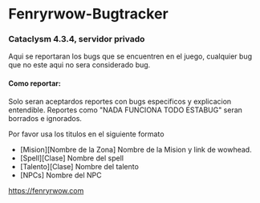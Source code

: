 # Fenryrwow-Bugtracker
### Cataclysm 4.3.4, servidor privado
Aqui se reportaran los bugs que se encuentren en el juego, cualquier bug que no este aqui no sera considerado bug.

#### Como reportar:
Solo seran aceptardos reportes con bugs especificos y explicacion entendible. Reportes como "NADA FUNCIONA TODO ESTABUG" seran borrados e ignorados.

Por favor usa los titulos en el siguiente formato
* [Mision][Nombre de la Zona] Nombre de la Mision y link de wowhead.
* [Spell][Clase] Nombre del spell
* [Talento][Clase] Nombre del talento
* [NPCs] Nombre del NPC

https://fenryrwow.com
